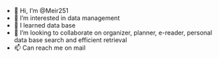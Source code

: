- 👋 Hi, I’m @Meir251
- 👀 I’m interested in data management
- 🌱 I learned data base 
- 💞️ I’m looking to collaborate on organizer, planner, e-reader, personal data base search and efficient retrieval
- 📫 Can reach me on mail

<!---
Meir251/Meir251 is a ✨ special ✨ repository because its `README.md` (this file) appears on your GitHub profile.
You can click the Preview link to take a look at your changes.
--->
